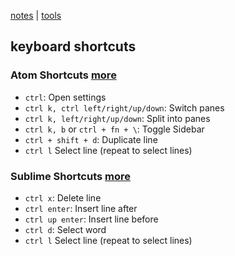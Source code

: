 [notes](notes.md) | [tools](tools.md)

## keyboard shortcuts

### Atom Shortcuts [more](http://bit.ly/24lIABu)
- `ctrl`: Open settings
- `ctrl k, ctrl left/right/up/down`:  Switch panes
- `ctrl k, left/right/up/down`: Split into panes
- `ctrl k, b` or `ctrl + fn + \`: Toggle Sidebar
- `ctrl + shift + d`: Duplicate line
- `ctrl l` Select line (repeat to select lines)

### Sublime Shortcuts [more](http://bit.ly/1YRfsfp)
- `ctrl x`: Delete line
- `ctrl enter`: Insert line after
- `ctrl up enter`: Insert line before
- `ctrl d`: Select word
- `ctrl l` Select line (repeat to select lines)
